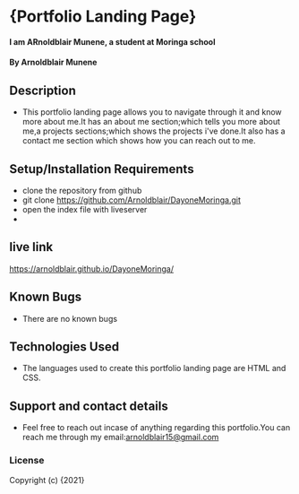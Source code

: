 # {Portfolio Landing Page}
#### I am ARnoldblair Munene, a student at Moringa school
#### By Arnoldblair Munene 
## Description
* This portfolio landing page allows you to navigate through it and know more about me.It has an about me section;which tells you more about me,a projects sections;which shows the projects i've done.It also has a contact me section which shows how you can reach out to me.

## Setup/Installation Requirements
* clone the repository from github 
* git clone https://github.com/Arnoldblair/DayoneMoringa.git
* open the index file with liveserver
* 
## live link
https://arnoldblair.github.io/DayoneMoringa/ 
 
 
## Known Bugs
* There are no known bugs

## Technologies Used
* The languages used to create this portfolio landing page are HTML and CSS.

## Support and contact details
* Feel free to reach out incase of anything regarding this portfolio.You can reach me through my email:arnoldblair15@gmail.com

### License

Copyright (c) {2021} 



